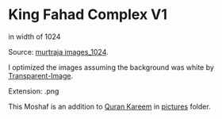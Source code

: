 # King Fahad Complex V1
in width of 1024

Source: [murtraja images_1024](https://github.com/murtraja/quran-android-images-helper/tree/master/static/images_1024).

I optimized the images assuming the background was white by [Transparent-Image](https://github.com/mohamedashref371/Transparent-Image).

Extension: .png

This Moshaf is an addition to [Quran Kareem](https://github.com/mohamedashref371/QuranKareem) in [pictures](https://github.com/mohamedashref371/QuranKareem/tree/master/Quran%20Kareem/pictures) folder.
